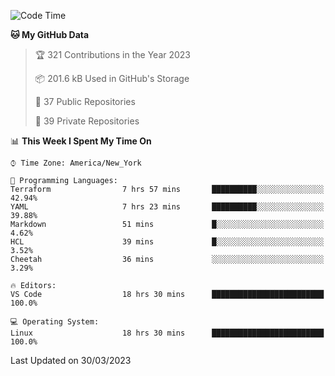 <!--START_SECTION:waka-->
![Code Time](http://img.shields.io/badge/Code%20Time-166%20hrs%2050%20mins-blue)

**🐱 My GitHub Data** 

> 🏆 321 Contributions in the Year 2023
 > 
> 📦 201.6 kB Used in GitHub's Storage 
 > 
> 📜 37 Public Repositories 
 > 
> 🔑 39 Private Repositories  
 > 
📊 **This Week I Spent My Time On** 

```text
⌚︎ Time Zone: America/New_York

💬 Programming Languages: 
Terraform                7 hrs 57 mins       ██████████░░░░░░░░░░░░░░░   42.94% 
YAML                     7 hrs 23 mins       ██████████░░░░░░░░░░░░░░░   39.88% 
Markdown                 51 mins             █░░░░░░░░░░░░░░░░░░░░░░░░   4.62% 
HCL                      39 mins             █░░░░░░░░░░░░░░░░░░░░░░░░   3.52% 
Cheetah                  36 mins             ░░░░░░░░░░░░░░░░░░░░░░░░░   3.29%

🔥 Editors: 
VS Code                  18 hrs 30 mins      █████████████████████████   100.0%

💻 Operating System: 
Linux                    18 hrs 30 mins      █████████████████████████   100.0%

```


 Last Updated on 30/03/2023
<!--END_SECTION:waka-->
